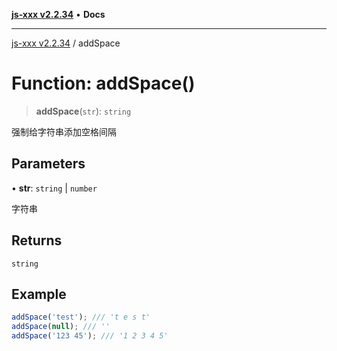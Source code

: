 [**js-xxx v2.2.34**](../README.md) • **Docs**

***

[js-xxx v2.2.34](../README.md) / addSpace

# Function: addSpace()

> **addSpace**(`str`): `string`

强制给字符串添加空格间隔

## Parameters

• **str**: `string` \| `number`

字符串

## Returns

`string`

## Example

```ts
addSpace('test'); /// 't e s t'
addSpace(null); /// ''
addSpace('123 45'); /// '1 2 3 4 5'
```
